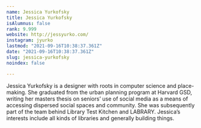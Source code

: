 ```yaml
---
name: Jessica Yurkofsky
title: Jessica Yurkofsky
isAlumnus: false
rank: 9.999
website: http://jessyurko.com/
instagram: jyurko
lastmod: "2021-09-16T10:38:37.361Z"
date: "2021-09-16T10:38:37.361Z"
slug: jessica-yurkofsky
noindex: false

---
```

Jessica Yurkofsky is a designer with roots in computer science and place-making. She graduated from the urban planning program at Harvard GSD, writing her masters thesis on seniors’ use of social media as a means of accessing dispersed social spaces and community. She was subsequently part of the team behind Library Test Kitchen and LABRARY. Jessica’s interests include all kinds of libraries and generally building things.